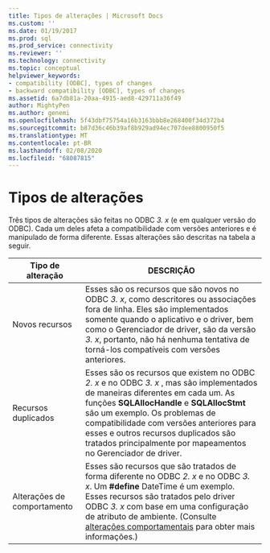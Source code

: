 ```yaml
---
title: Tipos de alterações | Microsoft Docs
ms.custom: ''
ms.date: 01/19/2017
ms.prod: sql
ms.prod_service: connectivity
ms.reviewer: ''
ms.technology: connectivity
ms.topic: conceptual
helpviewer_keywords:
- compatibility [ODBC], types of changes
- backward compatibility [ODBC], types of changes
ms.assetid: 6a7db81a-20aa-4915-aed8-429711a36f49
author: MightyPen
ms.author: genemi
ms.openlocfilehash: 5f43dbf75754a16b3163bbb8e268400f34d372b4
ms.sourcegitcommit: b87d36c46b39af8b929ad94ec707dee8800950f5
ms.translationtype: MT
ms.contentlocale: pt-BR
ms.lasthandoff: 02/08/2020
ms.locfileid: "68087815"
---
```

# <a name="types-of-changes"></a>Tipos de alterações
Três tipos de alterações são feitas no ODBC *3. x* (e em qualquer versão do ODBC). Cada um deles afeta a compatibilidade com versões anteriores e é manipulado de forma diferente. Essas alterações são descritas na tabela a seguir.  
  
|Tipo de alteração|DESCRIÇÃO|  
|--------------------|-----------------|  
|Novos recursos|Esses são os recursos que são novos no ODBC *3. x*, como descritores ou associações fora de linha. Eles são implementados somente quando o aplicativo e o driver, bem como o Gerenciador de driver, são da versão *3. x*, portanto, não há nenhuma tentativa de torná-los compatíveis com versões anteriores.|  
|Recursos duplicados|Esses são os recursos que existem no ODBC *2. x* e no ODBC *3. x* , mas são implementados de maneiras diferentes em cada um. As funções **SQLAllocHandle** e **SQLAllocStmt** são um exemplo. Os problemas de compatibilidade com versões anteriores para esses e outros recursos duplicados são tratados principalmente por mapeamentos no Gerenciador de driver.|  
|Alterações de comportamento|Esses são recursos que são tratados de forma diferente no ODBC *2. x* e no ODBC *3. x*. Um **#define** DateTime é um exemplo. Esses recursos são tratados pelo driver ODBC *3. x* com base em uma configuração de atributo de ambiente. (Consulte [alterações comportamentais](../../../odbc/reference/develop-app/behavioral-changes.md) para obter mais informações.)|
